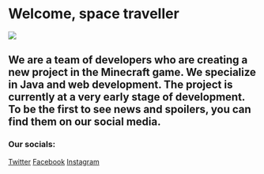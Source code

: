 # Welcome, space traveller

![](https://cdn.dribbble.com/users/2598999/screenshots/8659774/astronaut.gif)

## We are a team of developers who are creating a new project in the Minecraft game. We specialize in Java and web development. The project is currently at a very early stage of development. To be the first to see news and spoilers, you can find them on our social media.

### Our socials:
[Twitter](https://twitter.com/enqluence)
[Facebook](https://facebook.com/groups/enqluence)
[Instagram](https://instagram.com/enqluencestudios)
